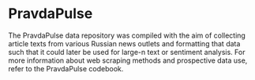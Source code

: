 # PravdaPulse

The PravdaPulse data repository was compiled with the aim of collecting article texts from various Russian news outlets and formatting that data such that it could later be used for large-n text or sentiment analysis. For more information about web scraping methods and prospective data use, refer to the PravdaPulse codebook.
